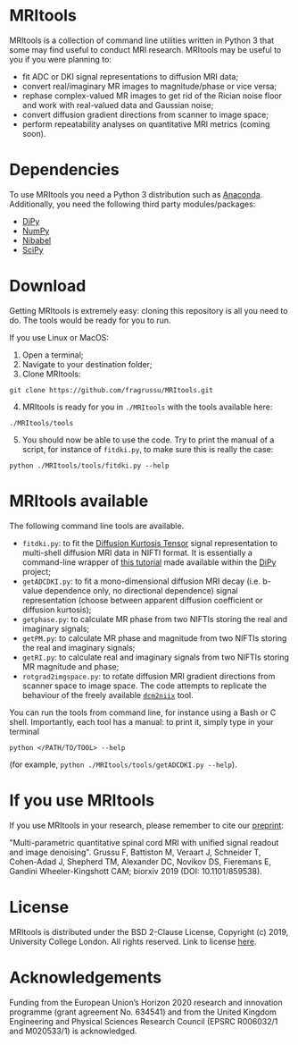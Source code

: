 # MRItools
MRItools is a collection of command line utilities written in Python 3 that some may find useful to conduct MRI research. MRItools may be useful to you if you were planning to:
* fit ADC or DKI signal representations to diffusion MRI data;
* convert real/imaginary MR images to magnitude/phase or vice versa;
* rephase complex-valued MR images to get rid of the Rician noise floor and work with real-valued data and Gaussian noise;
* convert diffusion gradient directions from scanner to image space;
* perform repeatability analyses on quantitative MRI metrics (coming soon).

# Dependencies
To use MRItools you need a Python 3 distribution such as [Anaconda](http://www.anaconda.com/distribution). Additionally, you need the following third party modules/packages:
* [DiPy](http://dipy.org/)
* [NumPy](http://numpy.org)
* [Nibabel](http://nipy.org/nibabel)
* [SciPy](http://www.scipy.org)


# Download 
Getting MRItools is extremely easy: cloning this repository is all you need to do. The tools would be ready for you to run.

If you use Linux or MacOS:

1. Open a terminal;
2. Navigate to your destination folder;
3. Clone MRItools:
```
git clone https://github.com/fragrussu/MRItools.git 
```
4. MRItools is ready for you in `./MRItools` with the tools available here: 
```
./MRItools/tools
```
5. You should now be able to use the code. Try to print the manual of a script, for instance of `fitdki.py`, to make sure this is really the case:
```
python ./MRItools/tools/fitdki.py --help
```

# MRItools available
The following command line tools are available.
* `fitdki.py`: to fit the [Diffusion Kurtosis Tensor](http://doi.org/10.1002/mrm.20508) signal representation to multi-shell diffusion MRI data in NIFTI format. It is essentially a command-line wrapper of [this tutorial](http://dipy.org/documentation/1.0.0./examples_built/reconst_dki) made available within the [DiPy](http://dipy.org/) project;
* `getADCDKI.py`: to fit a mono-dimensional diffusion MRI decay (i.e. b-value dependence only, no directional dependence) signal representation (choose between apparent diffusion coefficient or diffusion kurtosis);
* `getphase.py`: to calculate MR phase from two NIFTIs storing the real and imaginary signals;
* `getPM.py`: to calculate MR phase and magnitude from two NIFTIs storing the real and imaginary signals;
* `getRI.py`: to calculate real and imaginary signals from two NIFTIs storing MR magnitude and phase;
* `rotgrad2imgspace.py`: to rotate diffusion MRI gradient directions from scanner space to image space. The code attempts to replicate the behaviour of the freely available [`dcm2niix`](http://github.com/rordenlab/dcm2niix) tool.



You can run the tools from command line, for instance using a Bash or C shell. Importantly, each tool has a manual: to print it, simply type in your terminal
```
python </PATH/TO/TOOL> --help
```
(for example, `python ./MRItools/tools/getADCDKI.py --help`).

# If you use MRItools
If you use MRItools in your research, please remember to cite our [preprint](http://doi.org/10.1101/859538):


"Multi-parametric quantitative spinal cord MRI with unified signal readout and image denoising". Grussu F, Battiston M, Veraart J, Schneider T, Cohen-Adad J, Shepherd TM, Alexander DC, Novikov DS, Fieremans E, Gandini Wheeler-Kingshott CAM; biorxiv 2019 (DOI: 10.1101/859538).

# License
MRItools is distributed under the BSD 2-Clause License, Copyright (c) 2019, University College London. All rights reserved.
Link to license [here](http://github.com/fragrussu/MRItools/blob/master/LICENSE).

# Acknowledgements
Funding from the European Union’s Horizon 2020 research and innovation programme (grant agreement No. 634541) and from the United Kingdom Engineering and Physical Sciences Research Council (EPSRC R006032/1 and M020533/1) is acknowledged.


